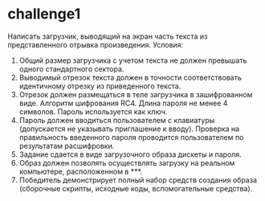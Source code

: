 # challenge1

Написать загрузчик, выводящий на экран часть текста из представленного отрывка произведения.
Условия:

1. Общий размер загрузчика с учетом текста не должен превышать одного стандартного сектора.
2. Выводимый отрезок текста должен в точности соответствовать идентичному отрезку из приведенного текста.
3. Отрезок должен размещаться в теле загрузчика в зашифрованном виде. Алгоритм шифрования RC4. Длина пароля не менее 4 символов. Пароль используется как ключ.
4. Пароль должен вводиться пользователем с клавиатуры (допускается не указывать приглашение к вводу). Проверка на правильность введенного пароля проводится пользователем по результатам расшифровки.
5. Задание сдается в виде загрузочного образа дискеты и пароля.
6. Образ должен позволять осуществлять загрузку на реальном компьютере, расположенном в ***.
7. Победитель демонстрирует полный набор средств создания образа (сборочные скрипты, исходные коды, вспомогательные средства).
